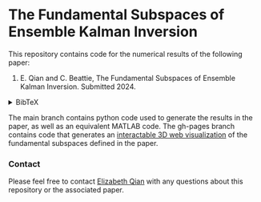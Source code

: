 # The Fundamental Subspaces of Ensemble Kalman Inversion

This repository contains code for the numerical results of the following paper:

1. E. Qian and C. Beattie, The Fundamental Subspaces of Ensemble Kalman Inversion. Submitted 2024. 
 <details><summary>BibTeX</summary><pre>
@article{Qian2024fundamentalEKI
    title   = {The Fundamental Subspaces of Ensemble Kalman Inversion},
    author  = {Qian, E. and Beattie, C.},
    year    = {2024},
}</pre></details>

The main branch contains python code used to generate the results in the paper, as well as an equivalent MATLAB code. The gh-pages branch contains code that generates an [interactable 3D web visualization](https://elizqian.github.io/eki-fundamental-subspaces/) of the fundamental subspaces defined in the paper.

### Contact
Please feel free to contact [Elizabeth Qian](http://www.elizabethqian.com/) with any questions about this repository or the associated paper.
